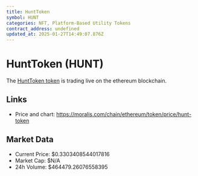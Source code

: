 ```yaml
---
title: HuntToken
symbol: HUNT
categories: NFT, Platform-Based Utility Tokens
contract_address: undefined
updated_at: 2025-01-27T14:49:07.876Z
---
```


# HuntToken (HUNT)
The [HuntToken token](https://moralis.com/chain/ethereum/token/price/hunt-token) is trading live on the ethereum blockchain.

## Links
- Price and chart: https://moralis.com/chain/ethereum/token/price/hunt-token

## Market Data
- Current Price: $0.3303408544017816
- Market Cap: $N/A
- 24h Volume: $464479.26076558395
